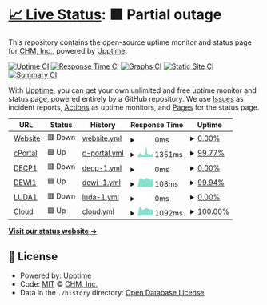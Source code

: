 # [📈 Live Status](https://demo.upptime.js.org): <!--live status--> **🟧 Partial outage**

This repository contains the open-source uptime monitor and status page for [CHM, Inc.](https://chmorg.com), powered by [Upptime](https://github.com/upptime/upptime).

[![Uptime CI](https://github.com/chminc/status/workflows/Uptime%20CI/badge.svg)](https://github.com/chminc/status/actions?query=workflow%3A%22Uptime+CI%22)
[![Response Time CI](https://github.com/chminc/status/workflows/Response%20Time%20CI/badge.svg)](https://github.com/chminc/status/actions?query=workflow%3A%22Response+Time+CI%22)
[![Graphs CI](https://github.com/chminc/status/workflows/Graphs%20CI/badge.svg)](https://github.com/chminc/status/actions?query=workflow%3A%22Graphs+CI%22)
[![Static Site CI](https://github.com/chminc/status/workflows/Static%20Site%20CI/badge.svg)](https://github.com/chminc/status/actions?query=workflow%3A%22Static+Site+CI%22)
[![Summary CI](https://github.com/chminc/status/workflows/Summary%20CI/badge.svg)](https://github.com/chminc/status/actions?query=workflow%3A%22Summary+CI%22)

With [Upptime](https://upptime.js.org), you can get your own unlimited and free uptime monitor and status page, powered entirely by a GitHub repository. We use [Issues](https://github.com/chminc/status/issues) as incident reports, [Actions](https://github.com/chminc/status/actions) as uptime monitors, and [Pages](https://demo.upptime.js.org) for the status page.

<!--start: status pages-->
<!-- This summary is generated by Upptime (https://github.com/upptime/upptime) -->
<!-- Do not edit this manually, your changes will be overwritten -->
<!-- prettier-ignore -->
| URL | Status | History | Response Time | Uptime |
| --- | ------ | ------- | ------------- | ------ |
| <img alt="" src="https://icons.duckduckgo.com/ip3/chminc.in.ico" height="13"> [Website](https://chminc.in) | 🟥 Down | [website.yml](https://github.com/chminc/status/commits/HEAD/history/website.yml) | <details><summary><img alt="Response time graph" src="./graphs/website/response-time-week.png" height="20"> 0ms</summary><br><a href="https://status.chminc.support/history/website"><img alt="Response time 0" src="https://img.shields.io/endpoint?url=https%3A%2F%2Fraw.githubusercontent.com%2Fchminc%2Fstatus%2FHEAD%2Fapi%2Fwebsite%2Fresponse-time.json"></a><br><a href="https://status.chminc.support/history/website"><img alt="24-hour response time 0" src="https://img.shields.io/endpoint?url=https%3A%2F%2Fraw.githubusercontent.com%2Fchminc%2Fstatus%2FHEAD%2Fapi%2Fwebsite%2Fresponse-time-day.json"></a><br><a href="https://status.chminc.support/history/website"><img alt="7-day response time 0" src="https://img.shields.io/endpoint?url=https%3A%2F%2Fraw.githubusercontent.com%2Fchminc%2Fstatus%2FHEAD%2Fapi%2Fwebsite%2Fresponse-time-week.json"></a><br><a href="https://status.chminc.support/history/website"><img alt="30-day response time 0" src="https://img.shields.io/endpoint?url=https%3A%2F%2Fraw.githubusercontent.com%2Fchminc%2Fstatus%2FHEAD%2Fapi%2Fwebsite%2Fresponse-time-month.json"></a><br><a href="https://status.chminc.support/history/website"><img alt="1-year response time 0" src="https://img.shields.io/endpoint?url=https%3A%2F%2Fraw.githubusercontent.com%2Fchminc%2Fstatus%2FHEAD%2Fapi%2Fwebsite%2Fresponse-time-year.json"></a></details> | <details><summary><a href="https://status.chminc.support/history/website">0.00%</a></summary><a href="https://status.chminc.support/history/website"><img alt="All-time uptime 0.01%" src="https://img.shields.io/endpoint?url=https%3A%2F%2Fraw.githubusercontent.com%2Fchminc%2Fstatus%2FHEAD%2Fapi%2Fwebsite%2Fuptime.json"></a><br><a href="https://status.chminc.support/history/website"><img alt="24-hour uptime 0.00%" src="https://img.shields.io/endpoint?url=https%3A%2F%2Fraw.githubusercontent.com%2Fchminc%2Fstatus%2FHEAD%2Fapi%2Fwebsite%2Fuptime-day.json"></a><br><a href="https://status.chminc.support/history/website"><img alt="7-day uptime 0.00%" src="https://img.shields.io/endpoint?url=https%3A%2F%2Fraw.githubusercontent.com%2Fchminc%2Fstatus%2FHEAD%2Fapi%2Fwebsite%2Fuptime-week.json"></a><br><a href="https://status.chminc.support/history/website"><img alt="30-day uptime 0.00%" src="https://img.shields.io/endpoint?url=https%3A%2F%2Fraw.githubusercontent.com%2Fchminc%2Fstatus%2FHEAD%2Fapi%2Fwebsite%2Fuptime-month.json"></a><br><a href="https://status.chminc.support/history/website"><img alt="1-year uptime 0.00%" src="https://img.shields.io/endpoint?url=https%3A%2F%2Fraw.githubusercontent.com%2Fchminc%2Fstatus%2FHEAD%2Fapi%2Fwebsite%2Fuptime-year.json"></a></details>
| <img alt="" src="https://icons.duckduckgo.com/ip3/chminc.co.in.ico" height="13"> [cPortal](https://chminc.co.in) | 🟩 Up | [c-portal.yml](https://github.com/chminc/status/commits/HEAD/history/c-portal.yml) | <details><summary><img alt="Response time graph" src="./graphs/c-portal/response-time-week.png" height="20"> 1351ms</summary><br><a href="https://status.chminc.support/history/c-portal"><img alt="Response time 1732" src="https://img.shields.io/endpoint?url=https%3A%2F%2Fraw.githubusercontent.com%2Fchminc%2Fstatus%2FHEAD%2Fapi%2Fc-portal%2Fresponse-time.json"></a><br><a href="https://status.chminc.support/history/c-portal"><img alt="24-hour response time 1308" src="https://img.shields.io/endpoint?url=https%3A%2F%2Fraw.githubusercontent.com%2Fchminc%2Fstatus%2FHEAD%2Fapi%2Fc-portal%2Fresponse-time-day.json"></a><br><a href="https://status.chminc.support/history/c-portal"><img alt="7-day response time 1351" src="https://img.shields.io/endpoint?url=https%3A%2F%2Fraw.githubusercontent.com%2Fchminc%2Fstatus%2FHEAD%2Fapi%2Fc-portal%2Fresponse-time-week.json"></a><br><a href="https://status.chminc.support/history/c-portal"><img alt="30-day response time 2092" src="https://img.shields.io/endpoint?url=https%3A%2F%2Fraw.githubusercontent.com%2Fchminc%2Fstatus%2FHEAD%2Fapi%2Fc-portal%2Fresponse-time-month.json"></a><br><a href="https://status.chminc.support/history/c-portal"><img alt="1-year response time 1967" src="https://img.shields.io/endpoint?url=https%3A%2F%2Fraw.githubusercontent.com%2Fchminc%2Fstatus%2FHEAD%2Fapi%2Fc-portal%2Fresponse-time-year.json"></a></details> | <details><summary><a href="https://status.chminc.support/history/c-portal">99.77%</a></summary><a href="https://status.chminc.support/history/c-portal"><img alt="All-time uptime 99.76%" src="https://img.shields.io/endpoint?url=https%3A%2F%2Fraw.githubusercontent.com%2Fchminc%2Fstatus%2FHEAD%2Fapi%2Fc-portal%2Fuptime.json"></a><br><a href="https://status.chminc.support/history/c-portal"><img alt="24-hour uptime 100.00%" src="https://img.shields.io/endpoint?url=https%3A%2F%2Fraw.githubusercontent.com%2Fchminc%2Fstatus%2FHEAD%2Fapi%2Fc-portal%2Fuptime-day.json"></a><br><a href="https://status.chminc.support/history/c-portal"><img alt="7-day uptime 99.77%" src="https://img.shields.io/endpoint?url=https%3A%2F%2Fraw.githubusercontent.com%2Fchminc%2Fstatus%2FHEAD%2Fapi%2Fc-portal%2Fuptime-week.json"></a><br><a href="https://status.chminc.support/history/c-portal"><img alt="30-day uptime 99.48%" src="https://img.shields.io/endpoint?url=https%3A%2F%2Fraw.githubusercontent.com%2Fchminc%2Fstatus%2FHEAD%2Fapi%2Fc-portal%2Fuptime-month.json"></a><br><a href="https://status.chminc.support/history/c-portal"><img alt="1-year uptime 99.70%" src="https://img.shields.io/endpoint?url=https%3A%2F%2Fraw.githubusercontent.com%2Fchminc%2Fstatus%2FHEAD%2Fapi%2Fc-portal%2Fuptime-year.json"></a></details>
| <img alt="" src="https://icons.duckduckgo.com/ip3/decp1.6dns.net.ico" height="13"> [DECP1](https://decp1.6dns.net) | 🟥 Down | [decp-1.yml](https://github.com/chminc/status/commits/HEAD/history/decp-1.yml) | <details><summary><img alt="Response time graph" src="./graphs/decp-1/response-time-week.png" height="20"> 0ms</summary><br><a href="https://status.chminc.support/history/decp-1"><img alt="Response time 0" src="https://img.shields.io/endpoint?url=https%3A%2F%2Fraw.githubusercontent.com%2Fchminc%2Fstatus%2FHEAD%2Fapi%2Fdecp-1%2Fresponse-time.json"></a><br><a href="https://status.chminc.support/history/decp-1"><img alt="24-hour response time 0" src="https://img.shields.io/endpoint?url=https%3A%2F%2Fraw.githubusercontent.com%2Fchminc%2Fstatus%2FHEAD%2Fapi%2Fdecp-1%2Fresponse-time-day.json"></a><br><a href="https://status.chminc.support/history/decp-1"><img alt="7-day response time 0" src="https://img.shields.io/endpoint?url=https%3A%2F%2Fraw.githubusercontent.com%2Fchminc%2Fstatus%2FHEAD%2Fapi%2Fdecp-1%2Fresponse-time-week.json"></a><br><a href="https://status.chminc.support/history/decp-1"><img alt="30-day response time 0" src="https://img.shields.io/endpoint?url=https%3A%2F%2Fraw.githubusercontent.com%2Fchminc%2Fstatus%2FHEAD%2Fapi%2Fdecp-1%2Fresponse-time-month.json"></a><br><a href="https://status.chminc.support/history/decp-1"><img alt="1-year response time 0" src="https://img.shields.io/endpoint?url=https%3A%2F%2Fraw.githubusercontent.com%2Fchminc%2Fstatus%2FHEAD%2Fapi%2Fdecp-1%2Fresponse-time-year.json"></a></details> | <details><summary><a href="https://status.chminc.support/history/decp-1">0.00%</a></summary><a href="https://status.chminc.support/history/decp-1"><img alt="All-time uptime 15.31%" src="https://img.shields.io/endpoint?url=https%3A%2F%2Fraw.githubusercontent.com%2Fchminc%2Fstatus%2FHEAD%2Fapi%2Fdecp-1%2Fuptime.json"></a><br><a href="https://status.chminc.support/history/decp-1"><img alt="24-hour uptime 0.00%" src="https://img.shields.io/endpoint?url=https%3A%2F%2Fraw.githubusercontent.com%2Fchminc%2Fstatus%2FHEAD%2Fapi%2Fdecp-1%2Fuptime-day.json"></a><br><a href="https://status.chminc.support/history/decp-1"><img alt="7-day uptime 0.00%" src="https://img.shields.io/endpoint?url=https%3A%2F%2Fraw.githubusercontent.com%2Fchminc%2Fstatus%2FHEAD%2Fapi%2Fdecp-1%2Fuptime-week.json"></a><br><a href="https://status.chminc.support/history/decp-1"><img alt="30-day uptime 0.00%" src="https://img.shields.io/endpoint?url=https%3A%2F%2Fraw.githubusercontent.com%2Fchminc%2Fstatus%2FHEAD%2Fapi%2Fdecp-1%2Fuptime-month.json"></a><br><a href="https://status.chminc.support/history/decp-1"><img alt="1-year uptime 0.00%" src="https://img.shields.io/endpoint?url=https%3A%2F%2Fraw.githubusercontent.com%2Fchminc%2Fstatus%2FHEAD%2Fapi%2Fdecp-1%2Fuptime-year.json"></a></details>
| <img alt="" src="https://icons.duckduckgo.com/ip3/null.ico" height="13"> [DEWI1](dewi1.6dns.net) | 🟩 Up | [dewi-1.yml](https://github.com/chminc/status/commits/HEAD/history/dewi-1.yml) | <details><summary><img alt="Response time graph" src="./graphs/dewi-1/response-time-week.png" height="20"> 108ms</summary><br><a href="https://status.chminc.support/history/dewi-1"><img alt="Response time 117" src="https://img.shields.io/endpoint?url=https%3A%2F%2Fraw.githubusercontent.com%2Fchminc%2Fstatus%2FHEAD%2Fapi%2Fdewi-1%2Fresponse-time.json"></a><br><a href="https://status.chminc.support/history/dewi-1"><img alt="24-hour response time 125" src="https://img.shields.io/endpoint?url=https%3A%2F%2Fraw.githubusercontent.com%2Fchminc%2Fstatus%2FHEAD%2Fapi%2Fdewi-1%2Fresponse-time-day.json"></a><br><a href="https://status.chminc.support/history/dewi-1"><img alt="7-day response time 108" src="https://img.shields.io/endpoint?url=https%3A%2F%2Fraw.githubusercontent.com%2Fchminc%2Fstatus%2FHEAD%2Fapi%2Fdewi-1%2Fresponse-time-week.json"></a><br><a href="https://status.chminc.support/history/dewi-1"><img alt="30-day response time 113" src="https://img.shields.io/endpoint?url=https%3A%2F%2Fraw.githubusercontent.com%2Fchminc%2Fstatus%2FHEAD%2Fapi%2Fdewi-1%2Fresponse-time-month.json"></a><br><a href="https://status.chminc.support/history/dewi-1"><img alt="1-year response time 117" src="https://img.shields.io/endpoint?url=https%3A%2F%2Fraw.githubusercontent.com%2Fchminc%2Fstatus%2FHEAD%2Fapi%2Fdewi-1%2Fresponse-time-year.json"></a></details> | <details><summary><a href="https://status.chminc.support/history/dewi-1">99.94%</a></summary><a href="https://status.chminc.support/history/dewi-1"><img alt="All-time uptime 99.85%" src="https://img.shields.io/endpoint?url=https%3A%2F%2Fraw.githubusercontent.com%2Fchminc%2Fstatus%2FHEAD%2Fapi%2Fdewi-1%2Fuptime.json"></a><br><a href="https://status.chminc.support/history/dewi-1"><img alt="24-hour uptime 99.59%" src="https://img.shields.io/endpoint?url=https%3A%2F%2Fraw.githubusercontent.com%2Fchminc%2Fstatus%2FHEAD%2Fapi%2Fdewi-1%2Fuptime-day.json"></a><br><a href="https://status.chminc.support/history/dewi-1"><img alt="7-day uptime 99.94%" src="https://img.shields.io/endpoint?url=https%3A%2F%2Fraw.githubusercontent.com%2Fchminc%2Fstatus%2FHEAD%2Fapi%2Fdewi-1%2Fuptime-week.json"></a><br><a href="https://status.chminc.support/history/dewi-1"><img alt="30-day uptime 99.99%" src="https://img.shields.io/endpoint?url=https%3A%2F%2Fraw.githubusercontent.com%2Fchminc%2Fstatus%2FHEAD%2Fapi%2Fdewi-1%2Fuptime-month.json"></a><br><a href="https://status.chminc.support/history/dewi-1"><img alt="1-year uptime 99.86%" src="https://img.shields.io/endpoint?url=https%3A%2F%2Fraw.githubusercontent.com%2Fchminc%2Fstatus%2FHEAD%2Fapi%2Fdewi-1%2Fuptime-year.json"></a></details>
| <img alt="" src="https://icons.duckduckgo.com/ip3/luda1.6dns.net.ico" height="13"> [LUDA1](https://luda1.6dns.net) | 🟥 Down | [luda-1.yml](https://github.com/chminc/status/commits/HEAD/history/luda-1.yml) | <details><summary><img alt="Response time graph" src="./graphs/luda-1/response-time-week.png" height="20"> 0ms</summary><br><a href="https://status.chminc.support/history/luda-1"><img alt="Response time 0" src="https://img.shields.io/endpoint?url=https%3A%2F%2Fraw.githubusercontent.com%2Fchminc%2Fstatus%2FHEAD%2Fapi%2Fluda-1%2Fresponse-time.json"></a><br><a href="https://status.chminc.support/history/luda-1"><img alt="24-hour response time 0" src="https://img.shields.io/endpoint?url=https%3A%2F%2Fraw.githubusercontent.com%2Fchminc%2Fstatus%2FHEAD%2Fapi%2Fluda-1%2Fresponse-time-day.json"></a><br><a href="https://status.chminc.support/history/luda-1"><img alt="7-day response time 0" src="https://img.shields.io/endpoint?url=https%3A%2F%2Fraw.githubusercontent.com%2Fchminc%2Fstatus%2FHEAD%2Fapi%2Fluda-1%2Fresponse-time-week.json"></a><br><a href="https://status.chminc.support/history/luda-1"><img alt="30-day response time 0" src="https://img.shields.io/endpoint?url=https%3A%2F%2Fraw.githubusercontent.com%2Fchminc%2Fstatus%2FHEAD%2Fapi%2Fluda-1%2Fresponse-time-month.json"></a><br><a href="https://status.chminc.support/history/luda-1"><img alt="1-year response time 0" src="https://img.shields.io/endpoint?url=https%3A%2F%2Fraw.githubusercontent.com%2Fchminc%2Fstatus%2FHEAD%2Fapi%2Fluda-1%2Fresponse-time-year.json"></a></details> | <details><summary><a href="https://status.chminc.support/history/luda-1">0.00%</a></summary><a href="https://status.chminc.support/history/luda-1"><img alt="All-time uptime 25.29%" src="https://img.shields.io/endpoint?url=https%3A%2F%2Fraw.githubusercontent.com%2Fchminc%2Fstatus%2FHEAD%2Fapi%2Fluda-1%2Fuptime.json"></a><br><a href="https://status.chminc.support/history/luda-1"><img alt="24-hour uptime 0.00%" src="https://img.shields.io/endpoint?url=https%3A%2F%2Fraw.githubusercontent.com%2Fchminc%2Fstatus%2FHEAD%2Fapi%2Fluda-1%2Fuptime-day.json"></a><br><a href="https://status.chminc.support/history/luda-1"><img alt="7-day uptime 0.00%" src="https://img.shields.io/endpoint?url=https%3A%2F%2Fraw.githubusercontent.com%2Fchminc%2Fstatus%2FHEAD%2Fapi%2Fluda-1%2Fuptime-week.json"></a><br><a href="https://status.chminc.support/history/luda-1"><img alt="30-day uptime 0.00%" src="https://img.shields.io/endpoint?url=https%3A%2F%2Fraw.githubusercontent.com%2Fchminc%2Fstatus%2FHEAD%2Fapi%2Fluda-1%2Fuptime-month.json"></a><br><a href="https://status.chminc.support/history/luda-1"><img alt="1-year uptime 0.00%" src="https://img.shields.io/endpoint?url=https%3A%2F%2Fraw.githubusercontent.com%2Fchminc%2Fstatus%2FHEAD%2Fapi%2Fluda-1%2Fuptime-year.json"></a></details>
| <img alt="" src="https://icons.duckduckgo.com/ip3/cloud.6dns.net.ico" height="13"> [Cloud](https://cloud.6dns.net) | 🟩 Up | [cloud.yml](https://github.com/chminc/status/commits/HEAD/history/cloud.yml) | <details><summary><img alt="Response time graph" src="./graphs/cloud/response-time-week.png" height="20"> 1092ms</summary><br><a href="https://status.chminc.support/history/cloud"><img alt="Response time 1173" src="https://img.shields.io/endpoint?url=https%3A%2F%2Fraw.githubusercontent.com%2Fchminc%2Fstatus%2FHEAD%2Fapi%2Fcloud%2Fresponse-time.json"></a><br><a href="https://status.chminc.support/history/cloud"><img alt="24-hour response time 1158" src="https://img.shields.io/endpoint?url=https%3A%2F%2Fraw.githubusercontent.com%2Fchminc%2Fstatus%2FHEAD%2Fapi%2Fcloud%2Fresponse-time-day.json"></a><br><a href="https://status.chminc.support/history/cloud"><img alt="7-day response time 1092" src="https://img.shields.io/endpoint?url=https%3A%2F%2Fraw.githubusercontent.com%2Fchminc%2Fstatus%2FHEAD%2Fapi%2Fcloud%2Fresponse-time-week.json"></a><br><a href="https://status.chminc.support/history/cloud"><img alt="30-day response time 1077" src="https://img.shields.io/endpoint?url=https%3A%2F%2Fraw.githubusercontent.com%2Fchminc%2Fstatus%2FHEAD%2Fapi%2Fcloud%2Fresponse-time-month.json"></a><br><a href="https://status.chminc.support/history/cloud"><img alt="1-year response time 1232" src="https://img.shields.io/endpoint?url=https%3A%2F%2Fraw.githubusercontent.com%2Fchminc%2Fstatus%2FHEAD%2Fapi%2Fcloud%2Fresponse-time-year.json"></a></details> | <details><summary><a href="https://status.chminc.support/history/cloud">100.00%</a></summary><a href="https://status.chminc.support/history/cloud"><img alt="All-time uptime 99.98%" src="https://img.shields.io/endpoint?url=https%3A%2F%2Fraw.githubusercontent.com%2Fchminc%2Fstatus%2FHEAD%2Fapi%2Fcloud%2Fuptime.json"></a><br><a href="https://status.chminc.support/history/cloud"><img alt="24-hour uptime 100.00%" src="https://img.shields.io/endpoint?url=https%3A%2F%2Fraw.githubusercontent.com%2Fchminc%2Fstatus%2FHEAD%2Fapi%2Fcloud%2Fuptime-day.json"></a><br><a href="https://status.chminc.support/history/cloud"><img alt="7-day uptime 100.00%" src="https://img.shields.io/endpoint?url=https%3A%2F%2Fraw.githubusercontent.com%2Fchminc%2Fstatus%2FHEAD%2Fapi%2Fcloud%2Fuptime-week.json"></a><br><a href="https://status.chminc.support/history/cloud"><img alt="30-day uptime 100.00%" src="https://img.shields.io/endpoint?url=https%3A%2F%2Fraw.githubusercontent.com%2Fchminc%2Fstatus%2FHEAD%2Fapi%2Fcloud%2Fuptime-month.json"></a><br><a href="https://status.chminc.support/history/cloud"><img alt="1-year uptime 99.99%" src="https://img.shields.io/endpoint?url=https%3A%2F%2Fraw.githubusercontent.com%2Fchminc%2Fstatus%2FHEAD%2Fapi%2Fcloud%2Fuptime-year.json"></a></details>

<!--end: status pages-->

[**Visit our status website →**](https://demo.upptime.js.org)

## 📄 License

- Powered by: [Upptime](https://github.com/upptime/upptime)
- Code: [MIT](./LICENSE) © [CHM, Inc.](https://chmorg.com)
- Data in the `./history` directory: [Open Database License](https://opendatacommons.org/licenses/odbl/1-0/)
